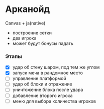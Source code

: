 # Арканойд #

Canvas + ja(native)

- построение сетки
- два игрока
- может будут бонусы падать

### Этапы
- [x] удар об стену шаром, под тем же углом
- [x] запуск меча в рандомное место 
- [ ] управление платформой
- [ ] удар об блоки и отражение
- [ ] уничтожение блока после удара
- [ ] добавление второго игрока
- [ ] меню для выбора количества игроков